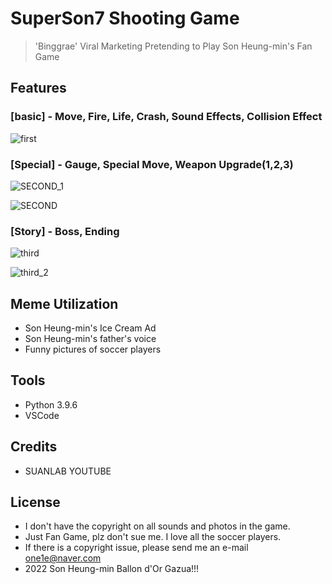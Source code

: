 # SuperSon7 Shooting Game 

> 'Binggrae' Viral Marketing Pretending to Play Son Heung-min's Fan Game
  
## Features

### [basic] - Move, Fire, Life, Crash, Sound Effects, Collision Effect

![first](https://user-images.githubusercontent.com/87745990/127656977-4048553f-e03c-4871-8dce-4af5b7863687.gif)



### [Special] - Gauge, Special Move, Weapon Upgrade(1,2,3)

![SECOND_1](https://user-images.githubusercontent.com/87745990/127659473-c5ae95fe-1d67-4993-8152-9b00b55964c5.gif)

![SECOND](https://user-images.githubusercontent.com/87745990/127659582-e3bc95d4-2498-474a-8c1b-755d0d9c8ca9.gif)


### [Story] - Boss, Ending

![third](https://user-images.githubusercontent.com/87745990/127661412-8c798ecc-7bbd-4c23-a7d5-131a64c3e335.gif)

![third_2](https://user-images.githubusercontent.com/87745990/127661460-21e58448-5a0e-4a65-8020-e0a664556a86.gif)



## Meme Utilization

- Son Heung-min's Ice Cream Ad
- Son Heung-min's father's voice
- Funny pictures of soccer players


## Tools

- Python 3.9.6
- VSCode

## Credits

- SUANLAB YOUTUBE 

## License
- I don't have the copyright on all sounds and photos in the game.
- Just Fan Game, plz don't sue me. I love all the soccer players.
- If there is a copyright issue, please send me an e-mail one1e@naver.com 
- 2022 Son Heung-min Ballon d'Or Gazua!!!
